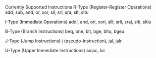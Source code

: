 Currently Supported Instructions
R-Type (Register-Register Operations)
add, sub, and, or, xor, sll, srl, sra, slt, sltu

I-Type (Immediate Operations)
addi, and, ori, xori, slli, srli, srai, slti, sltiu

B-Type (Branch Instructions)
beq, bne, blt, bge, bltu, bgeu

J-Type (Jump Instructions)
j (pseudo-instruction), jal, jalr

U-Type (Upper Immediate Instructions)
auipc, lui
